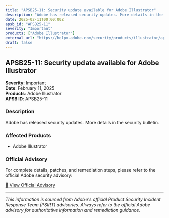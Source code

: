 ```yaml
---
title: "APSB25-11: Security update available for Adobe Illustrator"
description: "Adobe has released security updates. More details in the security bulletin."
date: 2025-02-11T00:00:00Z
apsb_id: "APSB25-11"
severity: "Important"
products: ["Adobe Illustrator"]
external_url: "https://helpx.adobe.com/security/products/illustrator/apsb25-11.html"
draft: false
---
```


## APSB25-11: Security update available for Adobe Illustrator

**Severity**: Important  
**Date**: February 11, 2025  
**Products**: Adobe Illustrator  
**APSB ID**: APSB25-11

### Description

Adobe has released security updates. More details in the security bulletin.

### Affected Products

- Adobe Illustrator


### Official Advisory

For complete details, patches, and remediation steps, please refer to the official Adobe security advisory:

[🔗 View Official Advisory](https://helpx.adobe.com/security/products/illustrator/apsb25-11.html)

---

*This information is sourced from Adobe's official Product Security Incident Response Team (PSIRT) advisories. Always refer to the official Adobe advisory for authoritative information and remediation guidance.*
